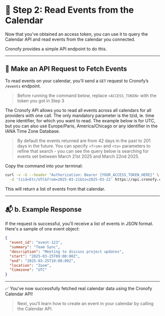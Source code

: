 # 📅 Step 2: Read Events from the Calendar

Now that you've obtained an access token, you can use it to query the Calendar API and read events from the calendar you connected.

Cronofy provides a simple API endpoint to do this.

---

## 🔁 Make an API Request to Fetch Events

To read events on your calendar, you’ll send a `GET` request to Cronofy’s `/events` endpoint.

> Before running the command below, replace `<ACCESS_TOKEN>` with the token you got in Step 3


The Cronofy API allows you to read all events across all calendars for all providers with one call. The only mandatory parameter is the tzid, ie. time zone identifier, for which you want to read. The example below is for UTC, but you can also use Europe/Paris, America/Chicago or any identifier in the IANA Time Zone Database.

> By default the events returned are from 42 days in the past to 201 days in the future. You can specify `<from>` and `<to>` parameters to refine that search - you can see the query below is searching for events set between March 21st 2025 and March 22nd 2025.

Copy the command into your terminal:

```bash
curl -v -G --header "Authorization: Bearer {YOUR_ACCESS_TOKEN_HERE}" \
  -d 'tzid=Etc/UTC&from=2025-03-21&to=2025-03-22' https://api.cronofy.com/v1/events
```

This will return a list of events from that calendar.

---


## 📬 b. Example Response

If the request is successful, you'll receive a list of events in JSON format. Here's a sample of one event object:

```json
{
  "event_id": "event-123",
  "summary": "Team Sync",
  "description": "Meeting to discuss project updates",
  "start": "2025-03-25T09:00:00Z",
  "end": "2025-03-25T10:00:00Z",
  "location": "Zoom",
  "timezone": "UTC"
}
```

---

✅ You’ve now successfully fetched real calendar data using the Cronofy Calendar API!


> Next, you’ll learn how to create an event in your calendar by calling the Calendar API.


